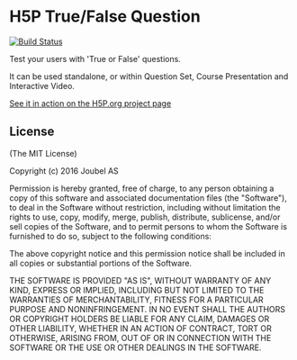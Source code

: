 H5P True/False Question
==========
[![Build Status](https://travis-ci.org/h5p/h5p-true-false.svg?branch=master)](https://travis-ci.org/h5p/h5p-true-false)

Test your users with 'True or False' questions.

It can be used standalone, or within Question Set, Course Presentation and Interactive Video.

[See it in action on the H5P.org project page](https://h5p.org/true-false-question)

## License

(The MIT License)

Copyright (c) 2016 Joubel AS

Permission is hereby granted, free of charge, to any person obtaining a copy of this software and associated documentation files (the "Software"), to deal in the Software without restriction, including without limitation the rights to use, copy, modify, merge, publish, distribute, sublicense, and/or sell copies of the Software, and to permit persons to whom the Software is furnished to do so, subject to the following conditions:

The above copyright notice and this permission notice shall be included in all copies or substantial portions of the Software.

THE SOFTWARE IS PROVIDED "AS IS", WITHOUT WARRANTY OF ANY KIND, EXPRESS OR IMPLIED, INCLUDING BUT NOT LIMITED TO THE WARRANTIES OF MERCHANTABILITY, FITNESS FOR A PARTICULAR PURPOSE AND NONINFRINGEMENT. IN NO EVENT SHALL THE AUTHORS OR COPYRIGHT HOLDERS BE LIABLE FOR ANY CLAIM, DAMAGES OR OTHER LIABILITY, WHETHER IN AN ACTION OF CONTRACT, TORT OR OTHERWISE, ARISING FROM, OUT OF OR IN CONNECTION WITH THE SOFTWARE OR THE USE OR OTHER DEALINGS IN THE SOFTWARE.
